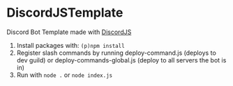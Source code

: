 # DiscordJSTemplate

Discord Bot Template made with [DiscordJS](https://discord.js.org/)

 1. Install packages with: `(p)npm install`
 2. Register slash commands by running deploy-command.js (deploys to dev guild) or deploy-commands-global.js (deploy to all servers the bot is in)
 3. Run with `node .` or `node index.js`